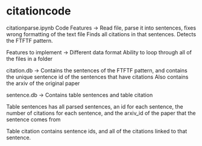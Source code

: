 # citationcode

citationparse.ipynb 
Code Features ->
Read file, parse it into sentences, fixes wrong formatting of the text file
Finds all citations in that sentences. 
Detects the FTFTF pattern. 

Features to implement -> 
Different data format
Ability to loop through all of the files in a folder

citation.db ->
Contains the sentences of the FTFTF pattern, and contains the unique sentence id of the sentences that have citations
Also contains the arxiv of the original paper 

sentence.db -> 
Contains table sentences and table citation

Table sentences has all parsed sentences, an id for each sentence, the number of citations for each sentence, and the arxiv_id of the paper that the sentence comes from

Table citation contains sentence ids, and all of the citations linked to that sentence. 
